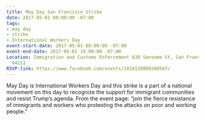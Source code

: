 ```yaml
---
title: May Day San Francisco Strike
date: 2017-05-01 08:00:00 -07:00
tags:
- may day
- strike
- International Workers Day
event-start-date: 2017-05-01 08:00:00 -07:00
event-end-date: 2017-05-01 10:00:00 -07:00
Location: Immigration and Customs Enforcement 630 Sansome St, San Francisco, California
  94111
RSVP-link: https://www.facebook.com/events/1810139889248547/
---
```


May Day is International Workers Day and this strike is a part of a national movement on this day to recognize the support for immigrant communities and resist Trump’s agenda. From the event page: “join the fierce resistance of immigrants and workers who protesting the attacks on poor and working people.”
